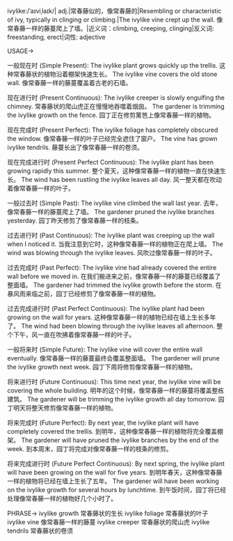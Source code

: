 ivylike:/ˈaɪviˌlaɪk/| adj.|常春藤似的，像常春藤的|Resembling or characteristic of ivy, typically in clinging or climbing.|The ivylike vine crept up the wall.  像常春藤一样的藤蔓爬上了墙。|近义词：climbing, creeping, clinging|反义词: freestanding, erect|词性: adjective

USAGE->

一般现在时 (Simple Present):
The ivylike plant grows quickly up the trellis.  这种常春藤状的植物沿着棚架快速生长。
The ivylike vine covers the old stone wall.  像常春藤一样的藤蔓覆盖着古老的石墙。

现在进行时 (Present Continuous):
The ivylike creeper is slowly engulfing the chimney.  常春藤状的爬山虎正在慢慢地吞噬着烟囱。
The gardener is trimming the ivylike growth on the fence. 园丁正在修剪篱笆上像常春藤一样的植物。


现在完成时 (Present Perfect):
The ivylike foliage has completely obscured the window.  像常春藤一样的叶子已经完全遮住了窗户。
The vine has grown ivylike tendrils. 藤蔓长出了像常春藤一样的卷须。

现在完成进行时 (Present Perfect Continuous):
The ivylike plant has been growing rapidly this summer.  整个夏天，这种像常春藤一样的植物一直在快速生长。
The wind has been rustling the ivylike leaves all day.  风一整天都在吹动着像常春藤一样的叶子。

一般过去时 (Simple Past):
The ivylike vine climbed the wall last year.  去年，像常春藤一样的藤蔓爬上了墙。
The gardener pruned the ivylike branches yesterday.  园丁昨天修剪了像常春藤一样的枝条。

过去进行时 (Past Continuous):
The ivylike plant was creeping up the wall when I noticed it.  当我注意到它时，这种像常春藤一样的植物正在爬上墙。
The wind was blowing through the ivylike leaves.  风吹过像常春藤一样的叶子。

过去完成时 (Past Perfect):
The ivylike vine had already covered the entire wall before we moved in.  在我们搬进来之前，像常春藤一样的藤蔓已经覆盖了整面墙。
The gardener had trimmed the ivylike growth before the storm.  在暴风雨来临之前，园丁已经修剪了像常春藤一样的植物。


过去完成进行时 (Past Perfect Continuous):
The ivylike plant had been growing on the wall for years.  这种像常春藤一样的植物已经在墙上生长多年了。
The wind had been blowing through the ivylike leaves all afternoon.  整个下午，风一直在吹拂着像常春藤一样的叶子。


一般将来时 (Simple Future):
The ivylike vine will cover the entire wall eventually.  像常春藤一样的藤蔓最终会覆盖整面墙。
The gardener will prune the ivylike growth next week. 园丁下周将修剪像常春藤一样的植物。


将来进行时 (Future Continuous):
This time next year, the ivylike vine will be covering the whole building.  明年的这个时候，像常春藤一样的藤蔓将覆盖整栋建筑。
The gardener will be trimming the ivylike growth all day tomorrow. 园丁明天将整天修剪像常春藤一样的植物。


将来完成时 (Future Perfect):
By next year, the ivylike plant will have completely covered the trellis.  到明年，这种像常春藤一样的植物将完全覆盖棚架。
The gardener will have pruned the ivylike branches by the end of the week.  到本周末，园丁将完成对像常春藤一样的枝条的修剪。

将来完成进行时 (Future Perfect Continuous):
By next spring, the ivylike plant will have been growing on the wall for five years.  到明年春天，这种像常春藤一样的植物将已经在墙上生长了五年。
The gardener will have been working on the ivylike growth for several hours by lunchtime. 到午饭时间，园丁将已经处理像常春藤一样的植物好几个小时了。


PHRASE->
ivylike growth  常春藤状的生长
ivylike foliage  常春藤状的叶子
ivylike vine  像常春藤一样的藤蔓
ivylike creeper  常春藤状的爬山虎
ivylike tendrils 常春藤状的卷须
